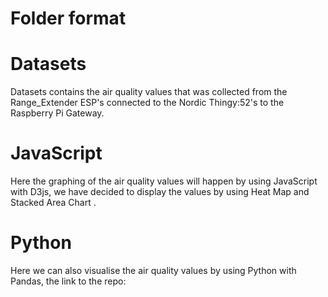 # Folder format
# Datasets
Datasets contains the air quality values that was collected from the Range_Extender ESP's connected to the Nordic Thingy:52's to the Raspberry Pi Gateway.
# JavaScript
Here the graphing of the air quality values will happen by using JavaScript with D3js, we have decided to display the values by using Heat Map and Stacked Area Chart .
# Python
Here we can also visualise the air quality values by using Python with Pandas, the link to the repo: 